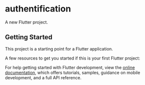 # authentification

A new Flutter project.

## Getting Started

This project is a starting point for a Flutter application.

A few resources to get you started if this is your first Flutter project:

For help getting started with Flutter development, view the
[online documentation](https://docs.flutter.dev/), which offers tutorials,
samples, guidance on mobile development, and a full API reference.
